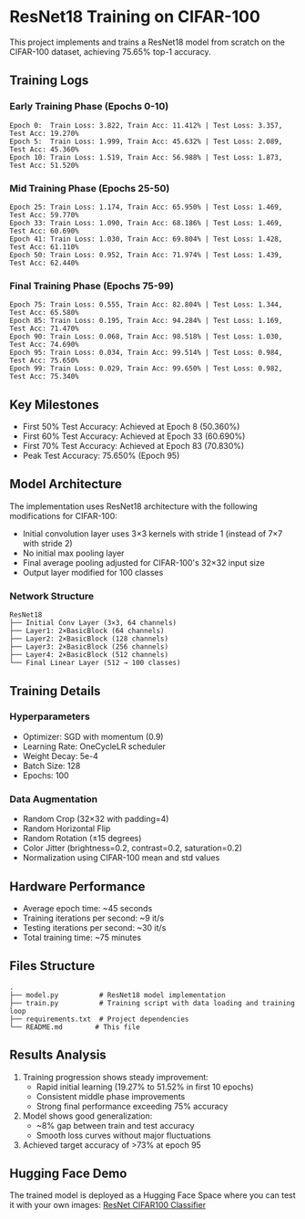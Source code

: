 # ResNet18 Training on CIFAR-100

This project implements and trains a ResNet18 model from scratch on the CIFAR-100 dataset, achieving 75.65% top-1 accuracy.

## Training Logs

### Early Training Phase (Epochs 0-10)
```
Epoch 0:  Train Loss: 3.822, Train Acc: 11.412% | Test Loss: 3.357, Test Acc: 19.270%
Epoch 5:  Train Loss: 1.999, Train Acc: 45.632% | Test Loss: 2.089, Test Acc: 45.360%
Epoch 10: Train Loss: 1.519, Train Acc: 56.988% | Test Loss: 1.873, Test Acc: 51.520%
```

### Mid Training Phase (Epochs 25-50)
```
Epoch 25: Train Loss: 1.174, Train Acc: 65.950% | Test Loss: 1.469, Test Acc: 59.770%
Epoch 33: Train Loss: 1.090, Train Acc: 68.186% | Test Loss: 1.469, Test Acc: 60.690%
Epoch 41: Train Loss: 1.030, Train Acc: 69.804% | Test Loss: 1.428, Test Acc: 61.110%
Epoch 50: Train Loss: 0.952, Train Acc: 71.974% | Test Loss: 1.439, Test Acc: 62.440%
```

### Final Training Phase (Epochs 75-99)
```
Epoch 75: Train Loss: 0.555, Train Acc: 82.804% | Test Loss: 1.344, Test Acc: 65.580%
Epoch 85: Train Loss: 0.195, Train Acc: 94.284% | Test Loss: 1.169, Test Acc: 71.470%
Epoch 90: Train Loss: 0.068, Train Acc: 98.518% | Test Loss: 1.030, Test Acc: 74.690%
Epoch 95: Train Loss: 0.034, Train Acc: 99.514% | Test Loss: 0.984, Test Acc: 75.650%
Epoch 99: Train Loss: 0.029, Train Acc: 99.650% | Test Loss: 0.982, Test Acc: 75.340%
```

## Key Milestones
- First 50% Test Accuracy: Achieved at Epoch 8 (50.360%)
- First 60% Test Accuracy: Achieved at Epoch 33 (60.690%)
- First 70% Test Accuracy: Achieved at Epoch 83 (70.830%)
- Peak Test Accuracy: 75.650% (Epoch 95)

## Model Architecture

The implementation uses ResNet18 architecture with the following modifications for CIFAR-100:
- Initial convolution layer uses 3×3 kernels with stride 1 (instead of 7×7 with stride 2)
- No initial max pooling layer
- Final average pooling adjusted for CIFAR-100's 32×32 input size
- Output layer modified for 100 classes

### Network Structure
```
ResNet18
├── Initial Conv Layer (3×3, 64 channels)
├── Layer1: 2×BasicBlock (64 channels)
├── Layer2: 2×BasicBlock (128 channels)
├── Layer3: 2×BasicBlock (256 channels)
├── Layer4: 2×BasicBlock (512 channels)
└── Final Linear Layer (512 → 100 classes)
```

## Training Details

### Hyperparameters
- Optimizer: SGD with momentum (0.9)
- Learning Rate: OneCycleLR scheduler
- Weight Decay: 5e-4
- Batch Size: 128
- Epochs: 100

### Data Augmentation
- Random Crop (32×32 with padding=4)
- Random Horizontal Flip
- Random Rotation (±15 degrees)
- Color Jitter (brightness=0.2, contrast=0.2, saturation=0.2)
- Normalization using CIFAR-100 mean and std values

## Hardware Performance
- Average epoch time: ~45 seconds
- Training iterations per second: ~9 it/s
- Testing iterations per second: ~30 it/s
- Total training time: ~75 minutes

## Files Structure
```
.
├── model.py          # ResNet18 model implementation
├── train.py          # Training script with data loading and training loop
├── requirements.txt  # Project dependencies
└── README.md        # This file
```

## Results Analysis
1. Training progression shows steady improvement:
   - Rapid initial learning (19.27% to 51.52% in first 10 epochs)
   - Consistent middle phase improvements
   - Strong final performance exceeding 75% accuracy
2. Model shows good generalization:
   - ~8% gap between train and test accuracy
   - Smooth loss curves without major fluctuations
3. Achieved target accuracy of >73% at epoch 95

## Hugging Face Demo
The trained model is deployed as a Hugging Face Space where you can test it with your own images:
[ResNet CIFAR100 Classifier](https://huggingface.co/spaces/AsangSingh/ResNet_CIFAR100)